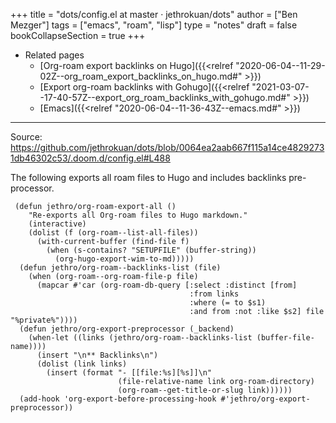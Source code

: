 +++
title = "dots/config.el at master · jethrokuan/dots"
author = ["Ben Mezger"]
tags = ["emacs", "roam", "lisp"]
type = "notes"
draft = false
bookCollapseSection = true
+++

-   Related pages
    -   [Org-roam export backlinks on Hugo]({{<relref "2020-06-04--11-29-02Z--org_roam_export_backlinks_on_hugo.md#" >}})
    -   [Export org-roam backlinks with Gohugo]({{<relref "2021-03-07--17-40-57Z--export_org_roam_backlinks_with_gohugo.md#" >}})
    -   [Emacs]({{<relref "2020-06-04--11-36-43Z--emacs.md#" >}})

---

Source: <https://github.com/jethrokuan/dots/blob/0064ea2aab667f115a14ce48292731db46302c53/.doom.d/config.el#L488>

The following exports all roam files to Hugo and includes backlinks
pre-processor.

```emacs-lisp
 (defun jethro/org-roam-export-all ()
    "Re-exports all Org-roam files to Hugo markdown."
    (interactive)
    (dolist (f (org-roam--list-all-files))
      (with-current-buffer (find-file f)
        (when (s-contains? "SETUPFILE" (buffer-string))
          (org-hugo-export-wim-to-md)))))
  (defun jethro/org-roam--backlinks-list (file)
    (when (org-roam--org-roam-file-p file)
      (mapcar #'car (org-roam-db-query [:select :distinct [from]
                                        :from links
                                        :where (= to $s1)
                                        :and from :not :like $s2] file "%private%"))))
  (defun jethro/org-export-preprocessor (_backend)
    (when-let ((links (jethro/org-roam--backlinks-list (buffer-file-name))))
      (insert "\n** Backlinks\n")
      (dolist (link links)
        (insert (format "- [[file:%s][%s]]\n"
                        (file-relative-name link org-roam-directory)
                        (org-roam--get-title-or-slug link))))))
  (add-hook 'org-export-before-processing-hook #'jethro/org-export-preprocessor))
```